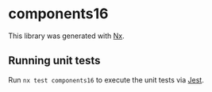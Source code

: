 # components16

This library was generated with [Nx](https://nx.dev).

## Running unit tests

Run `nx test components16` to execute the unit tests via [Jest](https://jestjs.io).
